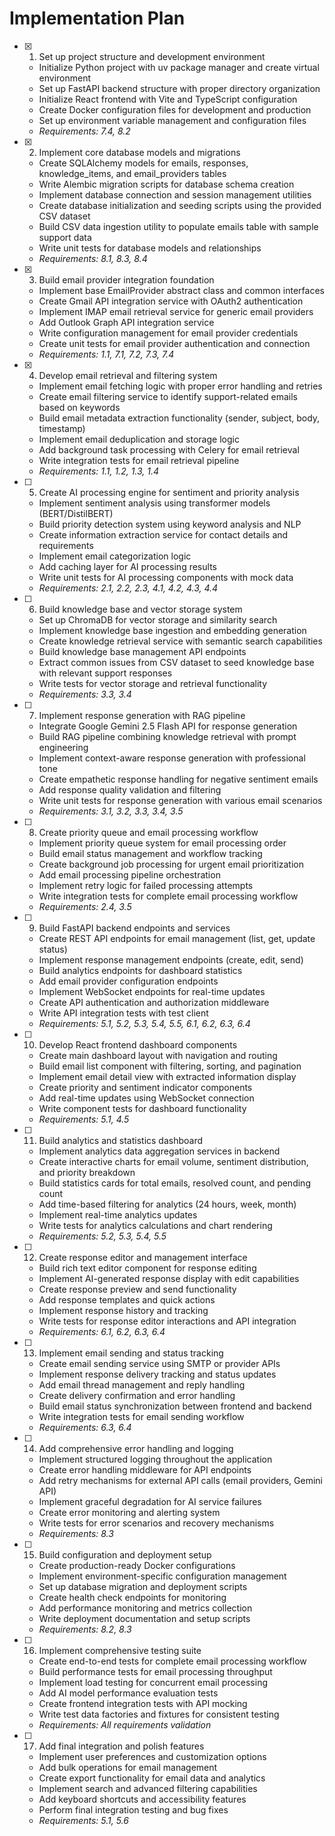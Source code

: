 # Implementation Plan

- [x] 1. Set up project structure and development environment

  - Initialize Python project with uv package manager and create virtual environment
  - Set up FastAPI backend structure with proper directory organization
  - Initialize React frontend with Vite and TypeScript configuration
  - Create Docker configuration files for development and production
  - Set up environment variable management and configuration files
  - _Requirements: 7.4, 8.2_

- [x] 2. Implement core database models and migrations

  - Create SQLAlchemy models for emails, responses, knowledge_items, and email_providers tables
  - Write Alembic migration scripts for database schema creation
  - Implement database connection and session management utilities
  - Create database initialization and seeding scripts using the provided CSV dataset
  - Build CSV data ingestion utility to populate emails table with sample support data
  - Write unit tests for database models and relationships
  - _Requirements: 8.1, 8.3, 8.4_

- [x] 3. Build email provider integration foundation

  - Implement base EmailProvider abstract class and common interfaces
  - Create Gmail API integration service with OAuth2 authentication
  - Implement IMAP email retrieval service for generic email providers
  - Add Outlook Graph API integration service
  - Write configuration management for email provider credentials
  - Create unit tests for email provider authentication and connection
  - _Requirements: 1.1, 7.1, 7.2, 7.3, 7.4_

- [x] 4. Develop email retrieval and filtering system

  - Implement email fetching logic with proper error handling and retries
  - Create email filtering service to identify support-related emails based on keywords
  - Build email metadata extraction functionality (sender, subject, body, timestamp)
  - Implement email deduplication and storage logic
  - Add background task processing with Celery for email retrieval
  - Write integration tests for email retrieval pipeline
  - _Requirements: 1.1, 1.2, 1.3, 1.4_

- [ ] 5. Create AI processing engine for sentiment and priority analysis

  - Implement sentiment analysis using transformer models (BERT/DistilBERT)
  - Build priority detection system using keyword analysis and NLP
  - Create information extraction service for contact details and requirements
  - Implement email categorization logic
  - Add caching layer for AI processing results
  - Write unit tests for AI processing components with mock data
  - _Requirements: 2.1, 2.2, 2.3, 4.1, 4.2, 4.3, 4.4_

- [ ] 6. Build knowledge base and vector storage system

  - Set up ChromaDB for vector storage and similarity search
  - Implement knowledge base ingestion and embedding generation
  - Create knowledge retrieval service with semantic search capabilities
  - Build knowledge base management API endpoints
  - Extract common issues from CSV dataset to seed knowledge base with relevant support responses
  - Write tests for vector storage and retrieval functionality
  - _Requirements: 3.3, 3.4_

- [ ] 7. Implement response generation with RAG pipeline

  - Integrate Google Gemini 2.5 Flash API for response generation
  - Build RAG pipeline combining knowledge retrieval with prompt engineering
  - Implement context-aware response generation with professional tone
  - Create empathetic response handling for negative sentiment emails
  - Add response quality validation and filtering
  - Write unit tests for response generation with various email scenarios
  - _Requirements: 3.1, 3.2, 3.3, 3.4, 3.5_

- [ ] 8. Create priority queue and email processing workflow

  - Implement priority queue system for email processing order
  - Build email status management and workflow tracking
  - Create background job processing for urgent email prioritization
  - Add email processing pipeline orchestration
  - Implement retry logic for failed processing attempts
  - Write integration tests for complete email processing workflow
  - _Requirements: 2.4, 3.5_

- [ ] 9. Build FastAPI backend endpoints and services

  - Create REST API endpoints for email management (list, get, update status)
  - Implement response management endpoints (create, edit, send)
  - Build analytics endpoints for dashboard statistics
  - Add email provider configuration endpoints
  - Implement WebSocket endpoints for real-time updates
  - Create API authentication and authorization middleware
  - Write API integration tests with test client
  - _Requirements: 5.1, 5.2, 5.3, 5.4, 5.5, 6.1, 6.2, 6.3, 6.4_

- [ ] 10. Develop React frontend dashboard components

  - Create main dashboard layout with navigation and routing
  - Build email list component with filtering, sorting, and pagination
  - Implement email detail view with extracted information display
  - Create priority and sentiment indicator components
  - Add real-time updates using WebSocket connection
  - Write component tests for dashboard functionality
  - _Requirements: 5.1, 4.5_

- [ ] 11. Build analytics and statistics dashboard

  - Implement analytics data aggregation services in backend
  - Create interactive charts for email volume, sentiment distribution, and priority breakdown
  - Build statistics cards for total emails, resolved count, and pending count
  - Add time-based filtering for analytics (24 hours, week, month)
  - Implement real-time analytics updates
  - Write tests for analytics calculations and chart rendering
  - _Requirements: 5.2, 5.3, 5.4, 5.5_

- [ ] 12. Create response editor and management interface

  - Build rich text editor component for response editing
  - Implement AI-generated response display with edit capabilities
  - Create response preview and send functionality
  - Add response templates and quick actions
  - Implement response history and tracking
  - Write tests for response editor interactions and API integration
  - _Requirements: 6.1, 6.2, 6.3, 6.4_

- [ ] 13. Implement email sending and status tracking

  - Create email sending service using SMTP or provider APIs
  - Implement response delivery tracking and status updates
  - Add email thread management and reply handling
  - Create delivery confirmation and error handling
  - Build email status synchronization between frontend and backend
  - Write integration tests for email sending workflow
  - _Requirements: 6.3, 6.4_

- [ ] 14. Add comprehensive error handling and logging

  - Implement structured logging throughout the application
  - Create error handling middleware for API endpoints
  - Add retry mechanisms for external API calls (email providers, Gemini API)
  - Implement graceful degradation for AI service failures
  - Create error monitoring and alerting system
  - Write tests for error scenarios and recovery mechanisms
  - _Requirements: 8.3_

- [ ] 15. Build configuration and deployment setup

  - Create production-ready Docker configurations
  - Implement environment-specific configuration management
  - Set up database migration and deployment scripts
  - Create health check endpoints for monitoring
  - Add performance monitoring and metrics collection
  - Write deployment documentation and setup scripts
  - _Requirements: 8.2, 8.3_

- [ ] 16. Implement comprehensive testing suite

  - Create end-to-end tests for complete email processing workflow
  - Build performance tests for email processing throughput
  - Implement load testing for concurrent email processing
  - Add AI model performance evaluation tests
  - Create frontend integration tests with API mocking
  - Write test data factories and fixtures for consistent testing
  - _Requirements: All requirements validation_

- [ ] 17. Add final integration and polish features
  - Implement user preferences and customization options
  - Add bulk operations for email management
  - Create export functionality for email data and analytics
  - Implement search and advanced filtering capabilities
  - Add keyboard shortcuts and accessibility features
  - Perform final integration testing and bug fixes
  - _Requirements: 5.1, 5.6_
